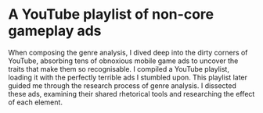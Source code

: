 # A YouTube playlist of non-core gameplay ads

When composing the genre analysis, I dived deep into the dirty corners of YouTube, absorbing tens of obnoxious mobile game ads to uncover the traits that make them so recognisable.
I compiled a YouTube playlist, loading it with the perfectly terrible ads I stumbled upon. 
This playlist later guided me through the research process of genre analysis. 
I dissected these ads, examining their shared rhetorical tools and researching the effect of each element.